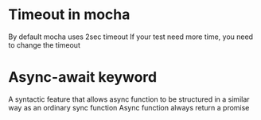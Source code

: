# Timeout in mocha
By default mocha uses 2sec timeout
If your test need more time, you need to change the timeout

# Async-await keyword
A syntactic feature that allows async function to be structured
in a similar way as an ordinary sync function
Async function always return a promise
